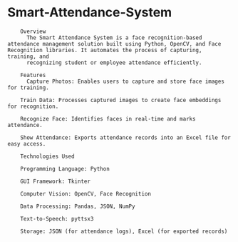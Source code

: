 # Smart-Attendance-System
		Overview
		  The Smart Attendance System is a face recognition-based attendance management solution built using Python, OpenCV, and Face Recognition libraries. It automates the process of capturing, training, and 
		  recognizing student or employee attendance efficiently.
		
		Features
		  Capture Photos: Enables users to capture and store face images for training.
		
		Train Data: Processes captured images to create face embeddings for recognition.
		
		Recognize Face: Identifies faces in real-time and marks attendance.
		
		Show Attendance: Exports attendance records into an Excel file for easy access.
		
		Technologies Used
		
		Programming Language: Python
		
		GUI Framework: Tkinter
		
		Computer Vision: OpenCV, Face Recognition
		
		Data Processing: Pandas, JSON, NumPy
		
		Text-to-Speech: pyttsx3
		
		Storage: JSON (for attendance logs), Excel (for exported records)


